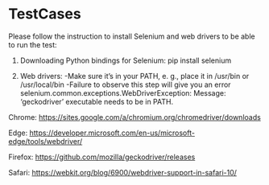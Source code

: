 # TestCases

Please follow the instruction to install Selenium and web drivers to be able to run the test: 

1. Downloading Python bindings for Selenium: 
pip install selenium

2. Web drivers: 
-Make sure it’s in your PATH, e. g., place it in /usr/bin or /usr/local/bin
-Failure to observe this step will give you an error 
 selenium.common.exceptions.WebDriverException: Message: ‘geckodriver’ executable needs to be in PATH.

Chrome:	https://sites.google.com/a/chromium.org/chromedriver/downloads

Edge:	https://developer.microsoft.com/en-us/microsoft-edge/tools/webdriver/

Firefox:	https://github.com/mozilla/geckodriver/releases

Safari:	https://webkit.org/blog/6900/webdriver-support-in-safari-10/
